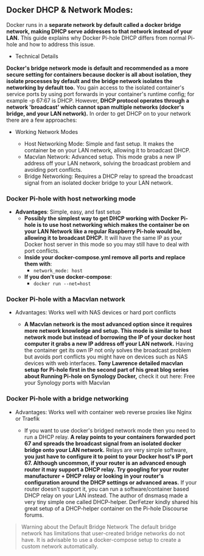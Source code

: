 ## Docker DHCP & Network Modes:

Docker runs in a **separate network by default called a docker bridge network, making DHCP serve addresses to that network instead of your LAN.** This guide explains why Docker Pi-hole DHCP differs from normal Pi-hole and how to address this issue.

- Technical Details

**Docker's bridge network mode is default and recommended as a more secure setting for containers because docker is all about isolation, they isolate processes by default and the bridge network isolates the networking by default too.** You gain access to the isolated container's service ports by using port forwards in your container's runtime config; for example -p 67:67 is DHCP. However, **DHCP protocol operates through a network 'broadcast' which cannot span multiple networks (docker's bridge, and your LAN network).** In order to get DHCP on to your network there are a few approaches:

- Working Network Modes
  
  - Host Networking Mode: Simple and fast setup. It makes the container be on your LAN network, allowing it to broadcast DHCP.
  - Macvlan Network: Advanced setup. This mode grabs a new IP address off your LAN network, solving the broadcast problem and avoiding port conflicts.
  - Bridge Networking: Requires a DHCP relay to spread the broadcast signal from an isolated docker bridge to your LAN network.
    
### Docker Pi-hole with host networking mode

- **Advantages**: Simple, easy, and fast setup
  - **Possibly the simplest way to get DHCP working with Docker Pi-hole is to use host networking which makes the container be on your LAN Network like a regular Raspberry Pi-hole would be, allowing it to broadcast DHCP.** It will have the same IP as your Docker host server in this mode so you may still have to deal with port conflicts.
  - **Inside your docker-compose.yml remove all ports and replace them with**:
    - `network_mode: host`
  - **If you don't use docker-compose**:
    - `docker run --net=host`

### Docker Pi-hole with a Macvlan network
- Advantages: Works well with NAS devices or hard port conflicts

  - **A Macvlan network is the most advanced option since it requires more network knowledge and setup. This mode is similar to host network mode but instead of borrowing the IP of your docker host computer it grabs a new IP address off your LAN network.**
Having the container get its own IP not only solves the broadcast problem but avoids port conflicts you might have on devices such as NAS devices with web interfaces. **Tony Lawrence detailed macvlan setup for Pi-hole first in the second part of his great blog series about Running Pi-hole on Synology Docker,** check it out here: Free your Synology ports with Macvlan

### Docker Pi-hole with a bridge networking
- Advantages: Works well with container web reverse proxies like Nginx or Traefik

  - If you want to use docker's bridged network mode then you need to run a DHCP relay. **A relay points to your containers forwarded port 67 and spreads the broadcast signal from an isolated docker bridge onto your LAN network.** Relays are very simple software, **you just have to configure it to point to your Docker host's IP port 67. Although uncommon, if your router is an advanced enough router it may support a DHCP relay. Try googling for your router manufacturer + DHCP relay or looking in your router's configuration around the DHCP settings or advanced areas.** If your router doesn't support it, you can run a software/container based DHCP relay on your LAN instead. The author of dnsmasq made a very tiny simple one called DHCP-helper. DerFetzer kindly shared his great setup of a DHCP-helper container on the Pi-hole Discourse forums.

>Warning about the Default Bridge Network
The default bridge network has limitations that user-created bridge networks do not have. It is advisable to use a docker-compose setup to create a custom network automatically.


